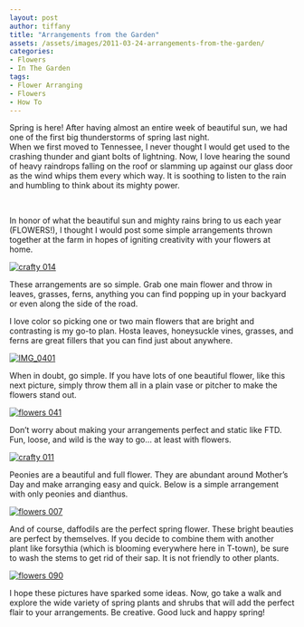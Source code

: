 ```yaml
---
layout: post
author: tiffany
title: "Arrangements from the Garden"
assets: /assets/images/2011-03-24-arrangements-from-the-garden/
categories: 
- Flowers
- In The Garden
tags: 
- Flower Arranging
- Flowers
- How To
---
```


Spring is here! After having almost an entire week of beautiful sun, we had one of the first big thunderstorms of spring last night.  
When we first moved to Tennessee, I never thought I would get used to the crashing thunder and giant bolts of lightning. Now, I love hearing the sound of heavy raindrops falling on the roof or slamming up against our glass door as the wind whips them every which way. It is soothing to listen to the rain and humbling to think about its mighty power.

[  
](http://1.bp.blogspot.com/-fmPP7imBmTM/TYtDABgPmqI/AAAAAAAAAQE/kRnsFJArmpM/s1600/crafty%2B014.JPG)

In honor of what the beautiful sun and mighty rains bring to us each year (FLOWERS!), I thought I would post some simple arrangements thrown together at the farm in hopes of igniting creativity with your flowers at home.

[![](jekyll_uploads/2011/03/crafty-014-325x433.jpg "crafty 014")](http://www.sweetpeonies.com/2011/03/arrangements-from-the-garden/crafty-014-2/)

These arrangements are so simple. Grab one main flower and throw in leaves, grasses, ferns, anything you can find popping up in your backyard or even along the side of the road.

I love color so picking one or two main flowers that are bright and contrasting is my go-to plan. Hosta leaves, honeysuckle vines, grasses, and ferns are great fillers that you can find just about anywhere.

[![](jekyll_uploads/2011/03/IMG_0401-575x431.jpg "IMG_0401")](http://www.sweetpeonies.com/2011/03/arrangements-from-the-garden/img_0401-2/)

When in doubt, go simple. If you have lots of one beautiful flower, like this next picture, simply throw them all in a plain vase or pitcher to make the flowers stand out.

[![](jekyll_uploads/2011/03/flowers-041-325x433.jpg "flowers 041")](http://www.sweetpeonies.com/2011/03/arrangements-from-the-garden/flowers-041-2/)

Don’t worry about making your arrangements perfect and static like FTD. Fun, loose, and wild is the way to go… at least with flowers.

[![](jekyll_uploads/2011/03/crafty-011-325x433.jpg "crafty 011")](http://www.sweetpeonies.com/2011/03/arrangements-from-the-garden/crafty-011-2/)

Peonies are a beautiful and full flower. They are abundant around Mother’s Day and make arranging easy and quick. Below is a simple arrangement with only peonies and dianthus.

[![](jekyll_uploads/2011/03/flowers-007-325x433.jpg "flowers 007")](http://www.sweetpeonies.com/2011/03/arrangements-from-the-garden/flowers-007/)

And of course, daffodils are the perfect spring flower. These bright beauties are perfect by themselves. If you decide to combine them with another plant like forsythia (which is blooming everywhere here in T-town), be sure to wash the stems to get rid of their sap. It is not friendly to other plants.

[![](jekyll_uploads/2011/03/flowers-090-325x460.jpg "flowers 090")](http://www.sweetpeonies.com/2011/03/arrangements-from-the-garden/flowers-090-2/)

I hope these pictures have sparked some ideas. Now, go take a walk and explore the wide variety of spring plants and shrubs that will add the perfect flair to your arrangements. Be creative. Good luck and happy spring!